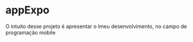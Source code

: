 # appExpo
O intuito desse projeto é apresentar o lmeu desenvolvimento, no campo de programação mobile
